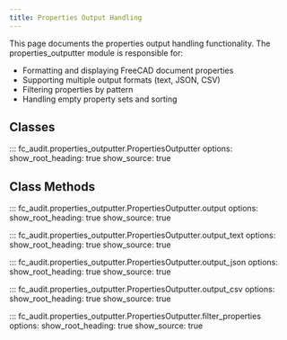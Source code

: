 ```yaml
---
title: Properties Output Handling
---
```


This page documents the properties output handling functionality. The properties_outputter module is responsible for:

- Formatting and displaying FreeCAD document properties
- Supporting multiple output formats (text, JSON, CSV)
- Filtering properties by pattern
- Handling empty property sets and sorting

## Classes

::: fc_audit.properties_outputter.PropertiesOutputter
    options:
      show_root_heading: true
      show_source: true

## Class Methods

::: fc_audit.properties_outputter.PropertiesOutputter.output
    options:
      show_root_heading: true
      show_source: true

::: fc_audit.properties_outputter.PropertiesOutputter.output_text
    options:
      show_root_heading: true
      show_source: true

::: fc_audit.properties_outputter.PropertiesOutputter.output_json
    options:
      show_root_heading: true
      show_source: true

::: fc_audit.properties_outputter.PropertiesOutputter.output_csv
    options:
      show_root_heading: true
      show_source: true

::: fc_audit.properties_outputter.PropertiesOutputter.filter_properties
    options:
      show_root_heading: true
      show_source: true

